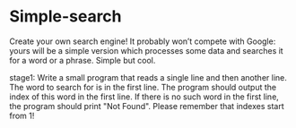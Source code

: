 # Simple-search
Create your own search engine! It probably won’t compete with Google: 
yours will be a simple version which processes some data and searches it for a word or a phrase. Simple but cool.

stage1:
Write a small program that reads a single line and then another line. The word to search for is in the first line. 
The program should output the index of this word in the first line. 
If there is no such word in the first line, the program should print "Not Found". Please remember that indexes start from 1!
